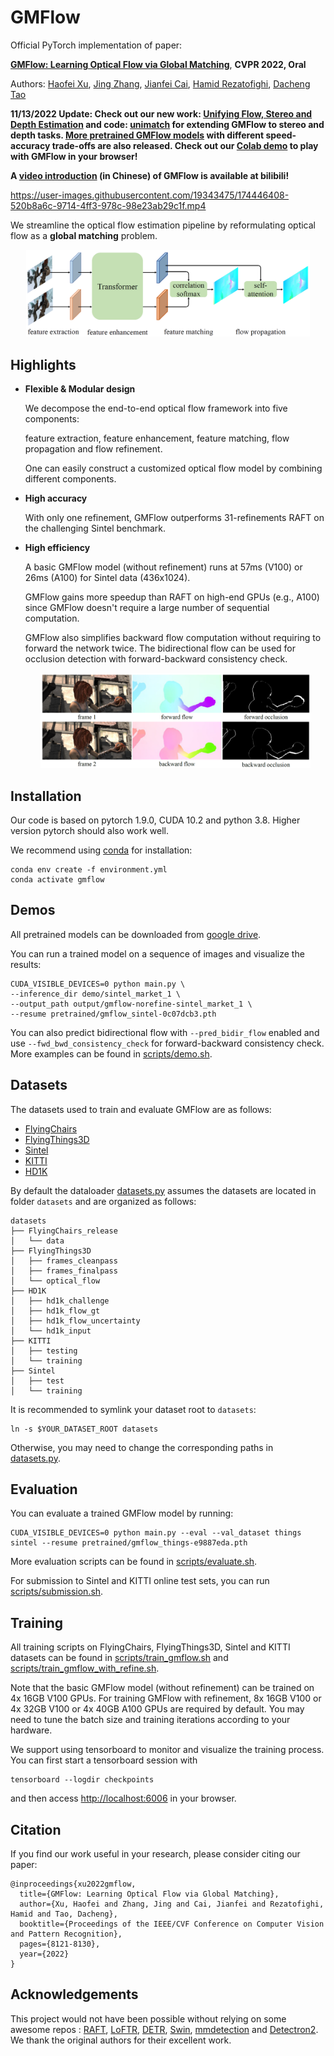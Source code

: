 # GMFlow


Official PyTorch implementation of paper:

[**GMFlow: Learning Optical Flow via Global Matching**](https://arxiv.org/abs/2111.13680), **CVPR 2022, Oral**

Authors: [Haofei Xu](https://haofeixu.github.io/), [Jing Zhang](https://scholar.google.com.hk/citations?user=9jH5v74AAAAJ), [Jianfei Cai](https://jianfei-cai.github.io/), [Hamid Rezatofighi](https://scholar.google.com/citations?user=VxAuxMwAAAAJ), [Dacheng Tao](https://scholar.google.com/citations?user=RwlJNLcAAAAJ)


**11/13/2022 Update: Check out our new work: [Unifying Flow, Stereo and Depth Estimation](https://haofeixu.github.io/unimatch/) and code: [unimatch](https://github.com/autonomousvision/unimatch) for extending GMFlow to stereo and depth tasks. [More pretrained GMFlow models](https://github.com/autonomousvision/unimatch/blob/master/MODEL_ZOO.md) with different speed-accuracy trade-offs are also released. Check out our [Colab demo](https://colab.research.google.com/drive/1r5m-xVy3Kw60U-m5VB-aQ98oqqg_6cab?usp=sharing) to play with GMFlow in your browser!**



**A [video introduction](https://www.bilibili.com/video/BV18A4y1R7PL) (in Chinese) of GMFlow is available at bilibili!**



https://user-images.githubusercontent.com/19343475/174446408-520b8a6c-9714-4ff3-978c-98e23ab29c1f.mp4





We streamline the optical flow estimation pipeline by reformulating optical flow as a **global matching** problem.




<p align="center"><img width=90% src="assets/gmflow.png"></p>





## Highlights

- **Flexible & Modular design**

  We decompose the end-to-end optical flow framework into five components:

  feature extraction, feature enhancement, feature matching, flow propagation and flow refinement.

  One can easily construct a customized optical flow model by combining different components.

- **High accuracy**

  With only one refinement, GMFlow outperforms 31-refinements RAFT on the challenging Sintel benchmark.

- **High efficiency**

  A basic GMFlow model (without refinement) runs at 57ms (V100) or 26ms (A100) for Sintel data (436x1024). 

  GMFlow gains more speedup than RAFT on high-end GPUs (e.g., A100) since GMFlow doesn't require a large number of sequential computation.

  GMFlow also simplifies backward flow computation without requiring to forward the network twice. The bidirectional flow can be used for occlusion detection with forward-backward consistency check.

  <p align="center"><img width=90% src="assets/bidir_flow_occ.png"></p>

  


## Installation

Our code is based on pytorch 1.9.0, CUDA 10.2 and python 3.8. Higher version pytorch should also work well.

We recommend using [conda](https://www.anaconda.com/distribution/) for installation:

```
conda env create -f environment.yml
conda activate gmflow
```

## Demos

All pretrained models can be downloaded from [google drive](https://drive.google.com/file/d/1d5C5cgHIxWGsFR1vYs5XrQbbUiZl9TX2/view?usp=sharing).



You can run a trained model on a sequence of images and visualize the results:

```
CUDA_VISIBLE_DEVICES=0 python main.py \
--inference_dir demo/sintel_market_1 \
--output_path output/gmflow-norefine-sintel_market_1 \
--resume pretrained/gmflow_sintel-0c07dcb3.pth
```

You can also predict bidirectional flow with `--pred_bidir_flow` enabled and use `--fwd_bwd_consistency_check` for forward-backward consistency check. More examples can be found in [scripts/demo.sh](scripts/demo.sh).



## Datasets

The datasets used to train and evaluate GMFlow are as follows:

* [FlyingChairs](https://lmb.informatik.uni-freiburg.de/resources/datasets/FlyingChairs.en.html#flyingchairs)
* [FlyingThings3D](https://lmb.informatik.uni-freiburg.de/resources/datasets/SceneFlowDatasets.en.html)
* [Sintel](http://sintel.is.tue.mpg.de/)
* [KITTI](http://www.cvlibs.net/datasets/kitti/eval_scene_flow.php?benchmark=flow)
* [HD1K](http://hci-benchmark.iwr.uni-heidelberg.de/) 

By default the dataloader [datasets.py](data/datasets.py) assumes the datasets are located in folder `datasets` and are organized as follows:

```
datasets
├── FlyingChairs_release
│   └── data
├── FlyingThings3D
│   ├── frames_cleanpass
│   ├── frames_finalpass
│   └── optical_flow
├── HD1K
│   ├── hd1k_challenge
│   ├── hd1k_flow_gt
│   ├── hd1k_flow_uncertainty
│   └── hd1k_input
├── KITTI
│   ├── testing
│   └── training
├── Sintel
│   ├── test
│   └── training
```

It is recommended to symlink your dataset root to `datasets`:

```shell
ln -s $YOUR_DATASET_ROOT datasets
```

Otherwise, you may need to change the corresponding paths in [datasets.py](data/datasets.py).



## Evaluation

You can evaluate a trained GMFlow model by running:

```
CUDA_VISIBLE_DEVICES=0 python main.py --eval --val_dataset things sintel --resume pretrained/gmflow_things-e9887eda.pth 
```

More evaluation scripts can be found in [scripts/evaluate.sh](scripts/evaluate.sh).



For submission to Sintel and KITTI online test sets, you can run [scripts/submission.sh](scripts/submission.sh).



## Training

All training scripts on FlyingChairs, FlyingThings3D, Sintel and KITTI datasets can be found in [scripts/train_gmflow.sh](scripts/train_gmflow.sh) and [scripts/train_gmflow_with_refine.sh](scripts/train_gmflow_with_refine.sh).

Note that the basic GMFlow model (without refinement) can be trained on 4x 16GB V100 GPUs. For training GMFlow with refinement, 8x 16GB V100 or 4x 32GB V100 or 4x 40GB A100 GPUs are required by default. You may need to tune the batch size and training iterations according to your hardware. 



We support using tensorboard to monitor and visualize the training process. You can first start a tensorboard session with

```shell
tensorboard --logdir checkpoints
```

and then access [http://localhost:6006](http://localhost:6006) in your browser.



## Citation

If you find our work useful in your research, please consider citing our paper:

```
@inproceedings{xu2022gmflow,
  title={GMFlow: Learning Optical Flow via Global Matching},
  author={Xu, Haofei and Zhang, Jing and Cai, Jianfei and Rezatofighi, Hamid and Tao, Dacheng},
  booktitle={Proceedings of the IEEE/CVF Conference on Computer Vision and Pattern Recognition},
  pages={8121-8130},
  year={2022}
}
```



## Acknowledgements

This project would not have been possible without relying on some awesome repos : [RAFT](https://github.com/princeton-vl/RAFT), [LoFTR](https://github.com/zju3dv/LoFTR), [DETR](https://github.com/facebookresearch/detr), [Swin](https://github.com/microsoft/Swin-Transformer), [mmdetection](https://github.com/open-mmlab/mmdetection) and [Detectron2](https://github.com/facebookresearch/detectron2/blob/main/projects/TridentNet/tridentnet/trident_conv.py). We thank the original authors for their excellent work.



















































